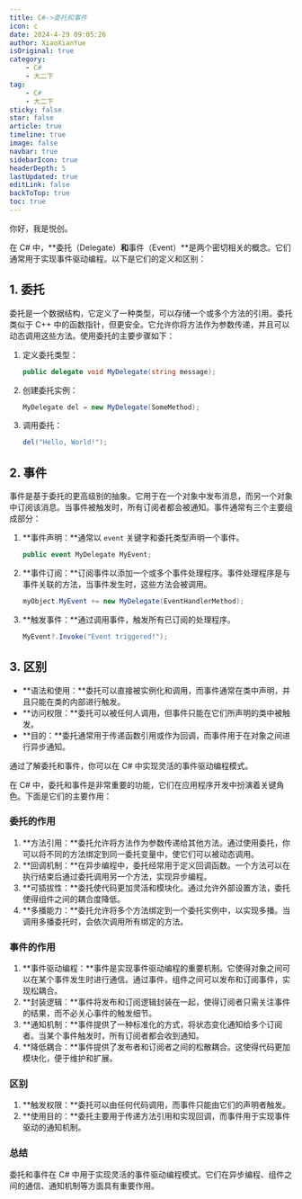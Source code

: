 ```yaml
---
title: C#->委托和事件
icon: c
date: 2024-4-29 09:05:26
author: XiaoXianYue
isOriginal: true
category: 
    - C#
    - 大二下
tag:
    - C#
    - 大二下
sticky: false
star: false
article: true
timeline: true
image: false
navbar: true
sidebarIcon: true
headerDepth: 5
lastUpdated: true
editLink: false
backToTop: true
toc: true
---
```


你好，我是悦创。

在 C# 中，**委托（Delegate）**和**事件（Event）**是两个密切相关的概念。它们通常用于实现事件驱动编程。以下是它们的定义和区别：

## 1. 委托

委托是一个数据结构，它定义了一种类型，可以存储一个或多个方法的引用。委托类似于 C++ 中的函数指针，但更安全。它允许你将方法作为参数传递，并且可以动态调用这些方法。使用委托的主要步骤如下：

1. 定义委托类型：

    ```csharp
    public delegate void MyDelegate(string message);
    ```

2. 创建委托实例：

    ```csharp
    MyDelegate del = new MyDelegate(SomeMethod);
    ```

3. 调用委托：

    ```csharp
    del("Hello, World!");
    ```

## 2. 事件

事件是基于委托的更高级别的抽象。它用于在一个对象中发布消息，而另一个对象中订阅该消息。当事件被触发时，所有订阅者都会被通知。事件通常有三个主要组成部分：

1. **事件声明：**通常以 `event` 关键字和委托类型声明一个事件。

    ```csharp
    public event MyDelegate MyEvent;
    ```

2. **事件订阅：**订阅事件以添加一个或多个事件处理程序。事件处理程序是与事件关联的方法，当事件发生时，这些方法会被调用。

    ```csharp
    myObject.MyEvent += new MyDelegate(EventHandlerMethod);
    ```

3. **触发事件：**通过调用事件，触发所有已订阅的处理程序。

    ```csharp
    MyEvent?.Invoke("Event triggered!");
    ```

## 3. 区别

- **语法和使用：**委托可以直接被实例化和调用，而事件通常在类中声明，并且只能在类的内部进行触发。
- **访问权限：**委托可以被任何人调用，但事件只能在它们所声明的类中被触发。
- **目的：**委托通常用于传递函数引用或作为回调，而事件用于在对象之间进行异步通知。

通过了解委托和事件，你可以在 C# 中实现灵活的事件驱动编程模式。

在 C# 中，委托和事件是非常重要的功能，它们在应用程序开发中扮演着关键角色。下面是它们的主要作用：

### 委托的作用
1. **方法引用：**委托允许将方法作为参数传递给其他方法。通过使用委托，你可以将不同的方法绑定到同一委托变量中，使它们可以被动态调用。
2. **回调机制：**在异步编程中，委托经常用于定义回调函数。一个方法可以在执行结束后通过委托调用另一个方法，实现异步编程。
3. **可插拔性：**委托使代码更加灵活和模块化。通过允许外部设置方法，委托使得组件之间的耦合度降低。
4. **多播能力：**委托允许将多个方法绑定到一个委托实例中，以实现多播。当调用多播委托时，会依次调用所有绑定的方法。

### 事件的作用
1. **事件驱动编程：**事件是实现事件驱动编程的重要机制。它使得对象之间可以在某个事件发生时进行通信。通过事件，组件之间可以发布和订阅事件，实现松耦合。
2. **封装逻辑：**事件将发布和订阅逻辑封装在一起，使得订阅者只需关注事件的结果，而不必关心事件的触发细节。
3. **通知机制：**事件提供了一种标准化的方式，将状态变化通知给多个订阅者。当某个事件触发时，所有订阅者都会收到通知。
4. **降低耦合：**事件提供了发布者和订阅者之间的松散耦合。这使得代码更加模块化，便于维护和扩展。

### 区别
1. **触发权限：**委托可以由任何代码调用，而事件只能由它们的声明者触发。
2. **使用目的：**委托主要用于传递方法引用和实现回调，而事件用于实现事件驱动的通知机制。

### 总结
委托和事件在 C# 中用于实现灵活的事件驱动编程模式。它们在异步编程、组件之间的通信、通知机制等方面具有重要作用。

